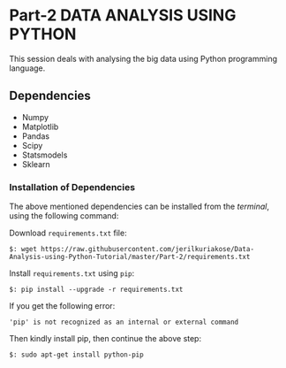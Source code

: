 # Part-2 DATA ANALYSIS USING PYTHON
This session deals with analysing the big data using Python programming language.

## Dependencies
* Numpy
* Matplotlib
* Pandas
* Scipy
* Statsmodels
* Sklearn

### Installation of Dependencies
The above mentioned dependencies can be installed from the *terminal*, using the following command:

Download `requirements.txt` file:
```
$: wget https://raw.githubusercontent.com/jerilkuriakose/Data-Analysis-using-Python-Tutorial/master/Part-2/requirements.txt
```
Install `requirements.txt` using `pip`:
```
$: pip install --upgrade -r requirements.txt
```
If you get the following error:
```
'pip' is not recognized as an internal or external command
```
Then kindly install pip, then continue the above step:
```
$: sudo apt-get install python-pip
```
